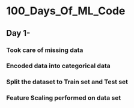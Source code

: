 # 100_Days_Of_ML_Code

## Day 1-  
### Took care of missing data
### Encoded data into categorical data
### Split the dataset to Train set and Test set
### Feature Scaling performed on data set
